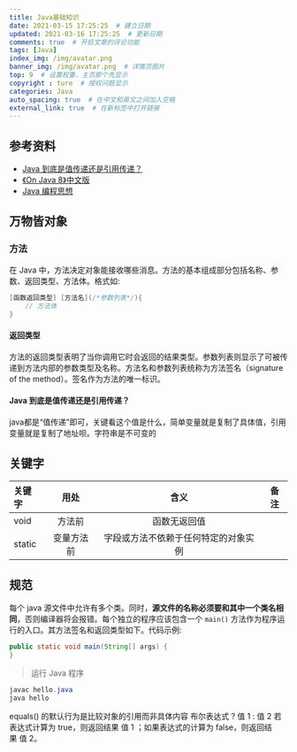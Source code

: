 ```yaml
---
title: Java基础知识
date: 2021-03-15 17:25:25  # 建立日期
updated: 2021-03-16 17:25:25  # 更新日期
comments: true  # 开启文章的评论功能
tags: [Java]
index_img: /img/avatar.png
banner_img: /img/avatar.png  # 详情页图片
top: 9  # 设置权重，主页那个先显示
copyright : ture  # 授权问题显示
categories: Java
auto_spacing: true  # 在中文和英文之间加入空格
external_link: true  # 在新标签中打开链接
---
```

<!-- [[toc]]  # 在页面显示目录 -->

## 参考资料
- [Java 到底是值传递还是引用传递？](https://www.zhihu.com/question/31203609)
- [《On Java 8》中文版](https://lingcoder.github.io/OnJava8/#/)
- [Java 编程思想](https://wizardforcel.gitbooks.io/thinking-in-java/content/)

## 万物皆对象
### 方法
在 Java 中，方法决定对象能接收哪些消息。方法的基本组成部分包括名称、参数、返回类型、方法体。格式如:
```java
[函数返回类型] [方法名](/*参数列表*/){
    // 方法体
}
```
#### 返回类型
方法的返回类型表明了当你调用它时会返回的结果类型。参数列表则显示了可被传递到方法内部的参数类型及名称。方法名和参数列表统称为方法签名（signature of the method）。签名作为方法的唯一标识。

#### Java 到底是值传递还是引用传递？
java都是“值传递”即可，关键看这个值是什么，简单变量就是复制了具体值，引用变量就是复制了地址呗。字符串是不可变的

## 关键字

关键字|用处|含义|备注
:---|:--:|:---:|:---:
void|方法前|函数无返回值|
static|变量方法前|字段或方法不依赖于任何特定的对象实例|

## 规范

每个 java 源文件中允许有多个类。同时，**源文件的名称必须要和其中一个类名相同**，否则编译器将会报错。每个独立的程序应该包含一个 `main()` 方法作为程序运行的入口。其方法签名和返回类型如下。代码示例:
```java
public static void main(String[] args) {
}
```

> 运行 Java 程序
```java
javac hello.java
java hello
```

equals() 的默认行为是比较对象的引用而非具体内容
布尔表达式 ? 值 1 : 值 2
若表达式计算为 true，则返回结果 值 1 ；如果表达式的计算为 false，则返回结果 值 2。
